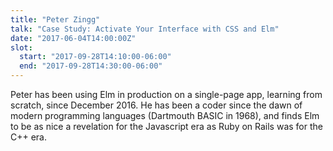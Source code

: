 ```yaml
---
title: "Peter Zingg"
talk: "Case Study: Activate Your Interface with CSS and Elm"
date: "2017-06-04T14:00:00Z"
slot:
  start: "2017-09-28T14:10:00-06:00"
  end: "2017-09-28T14:30:00-06:00"
---
```


Peter has been using Elm in production on a single-page app, learning from scratch, since December 2016. He has been a coder since the dawn of modern programming languages (Dartmouth BASIC in 1968), and finds Elm to be as nice a revelation for the Javascript era as Ruby on Rails was for the C++ era.

<!--more-->
